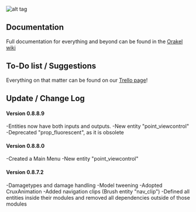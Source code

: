 ![alt tag](http://puu.sh/gmAS2/7fe266107d.png)

## Documentation

Full documentation for everything and beyond can be found in the [Orakel wiki](https://github.com/RicochetSoftware/Orakel/wiki/Introduction)

## To-Do list / Suggestions

Everything on that matter can be found on our [Trello page](https://trello.com/b/848sAYmT/orakel)!


## Update / Change Log


#### Version 0.8.8.9

  -Entities now have both inputs and outputs.
  -New entity "point_viewcontrol"
  -Deprecated "prop_fluorescent", as it is obsolete


#### Version 0.8.8.0

  -Created a Main Menu
  -New entity "point_viewcontrol"


#### Version 0.8.7.2

  -Damagetypes and damage handling
  -Model tweening
  -Adopted CruxAnimation
  -Added navigation clips (Brush entity "nav_clip")
  -Defined all entities inside their modules and removed all dependencies outside of those modules